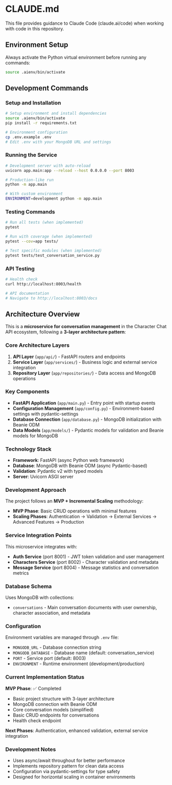 # CLAUDE.md

This file provides guidance to Claude Code (claude.ai/code) when working with code in this repository.

## Environment Setup

Always activate the Python virtual environment before running any commands:
```bash
source .aienv/bin/activate
```

## Development Commands

### Setup and Installation
```bash
# Setup environment and install dependencies
source .aienv/bin/activate
pip install -r requirements.txt

# Environment configuration
cp .env.example .env
# Edit .env with your MongoDB URL and settings
```

### Running the Service
```bash
# Development server with auto-reload
uvicorn app.main:app --reload --host 0.0.0.0 --port 8003

# Production-like run
python -m app.main

# With custom environment
ENVIRONMENT=development python -m app.main
```

### Testing Commands
```bash
# Run all tests (when implemented)
pytest

# Run with coverage (when implemented)  
pytest --cov=app tests/

# Test specific modules (when implemented)
pytest tests/test_conversation_service.py
```

### API Testing
```bash
# Health check
curl http://localhost:8003/health

# API documentation
# Navigate to http://localhost:8003/docs
```

## Architecture Overview

This is a **microservice for conversation management** in the Character Chat API ecosystem, following a **3-layer architecture pattern**:

### Core Architecture Layers
1. **API Layer** (`app/api/`) - FastAPI routers and endpoints
2. **Service Layer** (`app/services/`) - Business logic and external service integration  
3. **Repository Layer** (`app/repositories/`) - Data access and MongoDB operations

### Key Components
- **FastAPI Application** (`app/main.py`) - Entry point with startup events
- **Configuration Management** (`app/config.py`) - Environment-based settings with pydantic-settings
- **Database Connection** (`app/database.py`) - MongoDB initialization with Beanie ODM
- **Data Models** (`app/models/`) - Pydantic models for validation and Beanie models for MongoDB

### Technology Stack
- **Framework**: FastAPI (async Python web framework)
- **Database**: MongoDB with Beanie ODM (async Pydantic-based)
- **Validation**: Pydantic v2 with typed models
- **Server**: Uvicorn ASGI server

### Development Approach
The project follows an **MVP + Incremental Scaling** methodology:
- **MVP Phase**: Basic CRUD operations with minimal features
- **Scaling Phases**: Authentication → Validation → External Services → Advanced Features → Production

### Service Integration Points
This microservice integrates with:
- **Auth Service** (port 8001) - JWT token validation and user management
- **Characters Service** (port 8002) - Character validation and metadata
- **Message Service** (port 8004) - Message statistics and conversation metrics

### Database Schema
Uses MongoDB with collections:
- `conversations` - Main conversation documents with user ownership, character association, and metadata

### Configuration
Environment variables are managed through `.env` file:
- `MONGODB_URL` - Database connection string
- `MONGODB_DATABASE` - Database name (default: conversation_service)
- `PORT` - Service port (default: 8003)
- `ENVIRONMENT` - Runtime environment (development/production)

### Current Implementation Status
**MVP Phase**: ✅ Completed
- Basic project structure with 3-layer architecture
- MongoDB connection with Beanie ODM
- Core conversation models (simplified)
- Basic CRUD endpoints for conversations
- Health check endpoint

**Next Phases**: Authentication, enhanced validation, external service integration

### Development Notes
- Uses async/await throughout for better performance
- Implements repository pattern for clean data access
- Configuration via pydantic-settings for type safety
- Designed for horizontal scaling in container environments